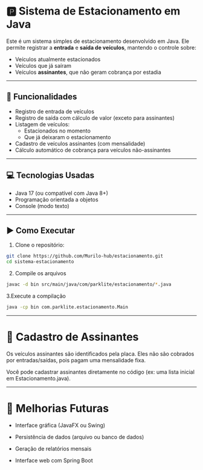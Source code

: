 # 🅿️ Sistema de Estacionamento em Java

Este é um sistema simples de estacionamento desenvolvido em Java. Ele permite registrar a **entrada** e **saída de veículos**, mantendo o controle sobre:

- Veículos atualmente estacionados
- Veículos que já saíram
- Veículos **assinantes**, que não geram cobrança por estadia

---

## 🚗 Funcionalidades

- Registro de entrada de veículos
- Registro de saída com cálculo de valor (exceto para assinantes)
- Listagem de veículos:
  - Estacionados no momento
  - Que já deixaram o estacionamento
- Cadastro de veículos assinantes (com mensalidade)
- Cálculo automático de cobrança para veículos não-assinantes

---

## 💻 Tecnologias Usadas

- Java 17 (ou compatível com Java 8+)
- Programação orientada a objetos
- Console (modo texto)

---

## ▶️ Como Executar

1. Clone o repositório:

```bash
git clone https://github.com/Murilo-hub/estacionamento.git
cd sistema-estacionamento
```

2. Compile os arquivos

```bash
javac -d bin src/main/java/com/parklite/estacionamento/*.java
```

3.Execute a compilação
```bash
java -cp bin com.parklite.estacionamento.Main
```

---

# 👥 Cadastro de Assinantes

Os veículos assinantes são identificados pela placa. Eles não são cobrados por entradas/saídas, pois pagam uma mensalidade fixa.

Você pode cadastrar assinantes diretamente no código (ex: uma lista inicial em Estacionamento.java).

---

# 📌 Melhorias Futuras
- Interface gráfica (JavaFX ou Swing)

- Persistência de dados (arquivo ou banco de dados)

- Geração de relatórios mensais

- Interface web com Spring Boot
